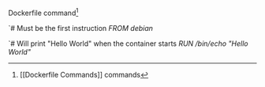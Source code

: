 Dockerfile command[^1]

`# Must be the first instruction
*FROM debian*

`# Will print "Hello World" when the container starts 
*RUN /bin/echo "Hello World"*


[^1]: [[Dockerfile Commands]] commands





